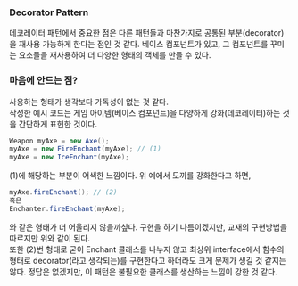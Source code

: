 ### Decorator Pattern
데코레이터 패턴에서 중요한 점은 다른 패턴들과 마찬가지로 공통된 부분(decorator)을 재사용 가능하게 한다는 점인 것 같다. 
베이스 컴포넌트가 있고, 그 컴포넌트를 꾸미는 요소들을 재사용하여 더 다양한 형태의 객체를 만들 수 있다.
### 마음에 안드는 점?
사용하는 형태가 생각보다 가독성이 없는 것 같다.  
작성한 예시 코드는 게임 아이템(베이스 컴포넌트)을 다양하게 강화(데코레이터)하는 것을 간단하게 표현한 것이다.  
```java
Weapon myAxe = new Axe();
myAxe = new FireEnchant(myAxe); // (1)
myAxe = new IceEnchant(myAxe);
```
(1)에 해당하는 부분이 어색한 느낌이다. 위 예에서 도끼를 강화한다고 하면,
```java
myAxe.fireEnchant(); // (2)
혹은
Enchanter.fireEnchant(myAxe);
```
와 같은 형태가 더 어울리지 않을까싶다. 구현을 하기 나름이겠지만, 
교재의 구현방법을 따르지만 위와 같이 된다.  
또한 (2)번 형태로 굳이 Enchant 클래스를 나누지 않고 최상위 interface에서 함수의 형태로 decorator(라고 생각되는)를 구현한다고 하더라도 크게 문제가 생길 것 같지는 않다.
정답은 없겠지만, 이 패턴은 불필요한 클래스를 생산하는 느낌이 강한 것 같다. 